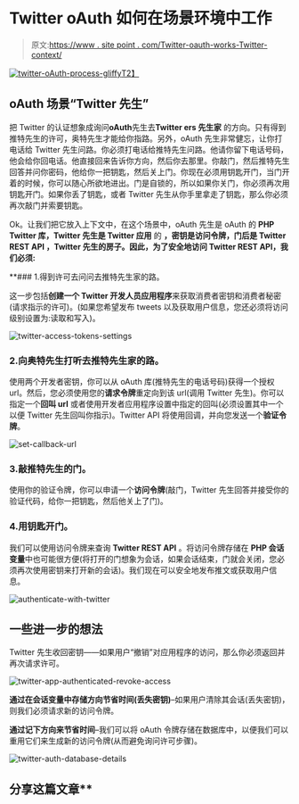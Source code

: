 # Twitter oAuth 如何在场景环境中工作

> 原文:[https://www . site point . com/Twitter-oauth-works-Twitter-context/](https://www.sitepoint.com/twitter-oauth-works-twitter-context/)

[![twitter-oAuth-process-gliffy](../Images/03ae13c727fb46bdb3e4ec5e97f30bee.png "twitter-oAuth-process-gliffy")T2】](https://www.sitepoint.com/wp-content/uploads/jquery4u/2012/06/twitter-oAuth-process-gliffy.jpg)

## oAuth 场景“Twitter 先生”

把 Twitter 的认证想象成询问**oAuth**先生去**Twitter ers 先生家** 的方向。只有得到推特先生的许可，奥特先生才能给你指路。另外，oAuth 先生非常健忘，让你打电话给 Twitter 先生问路。你必须打电话给推特先生问路。他请你留下电话号码，他会给你回电话。他直接回来告诉你方向，然后你去那里。你敲门，然后推特先生回答并问你密码，他给你一把钥匙，然后关上门。你现在必须用钥匙开门，当门开着的时候，你可以随心所欲地进出。门是自锁的，所以如果你关门，你必须再次用钥匙开门。如果你丢了钥匙，或者 Twitter 先生从你手里拿走了钥匙，那么你必须再次敲门并索要钥匙。

Ok。让我们把它放入上下文中，在这个场景中，oAuth 先生是 oAuth 的 **PHP Twitter 库，Twitter 先生是 Twitter 应用** 的 **，密钥是访问令牌，门后是 Twitter REST API ，Twitter 先生的房子。因此，为了安全地访问 Twitter REST API，我们必须:**

 **### 1.得到许可去问问去推特先生家的路。

这一步包括**创建一个 Twitter 开发人员应用程序**来获取消费者密钥和消费者秘密(请求指示的许可)。(如果您希望发布 tweets 以及获取用户信息，您还必须将访问级别设置为:读取和写入)。

![twitter-access-tokens-settings](../Images/27bf4a3f479ec9b9c212f35ce8de44e9.png "twitter-access-tokens-settings")

### 2.向奥特先生打听去推特先生家的路。

使用两个开发者密钥，你可以从 oAuth 库(推特先生的电话号码)获得一个授权 url。然后，您必须使用您的**请求令牌**重定向到该 url(调用 Twitter 先生)。你可以指定一个**回叫 url** 或者使用开发者应用程序设置中指定的回叫(必须设置其中一个以便 Twitter 先生回叫你指示)。Twitter API 将使用回调，并向您发送一个**验证令牌**。

![set-callback-url](../Images/79bc281f2ff66463d48998f6e5cf2933.png "set-callback-url")

### 3.敲推特先生的门。

使用你的验证令牌，你可以申请一个**访问令牌**(敲门，Twitter 先生回答并接受你的验证代码，给你一把钥匙，然后他关上了门)。

### 4.用钥匙开门。

我们可以使用访问令牌来查询 **Twitter REST API** 。将访问令牌存储在 **PHP 会话变量**中也可能很方便(将打开的门想象为会话，如果会话结束，门就会关闭，您必须再次使用密钥来打开新的会话)。我们现在可以安全地发布推文或获取用户信息。

![authenticate-with-twitter](../Images/c4d7d68de886bc03fcc378ba3207b6cf.png "authenticate-with-twitter")

## 一些进一步的想法

Twitter 先生收回密钥——如果用户“撤销”对应用程序的访问，那么你必须返回并再次请求许可。

![twitter-app-authenticated-revoke-access](../Images/05efc38217b682784aa311bc8d7a0a87.png "twitter-app-authenticated-revoke-access")

**通过在会话变量中存储方向节省时间(丢失密钥)**–如果用户清除其会话(丢失密钥)，则我们必须请求新的访问令牌。

**通过记下方向来节省时间**–我们可以将 oAuth 令牌存储在数据库中，以便我们可以重用它们来生成新的访问令牌(从而避免询问许可步骤)。

![twitter-auth-database-details](../Images/b126ddebe41035859a8e061a661a8797.png "twitter-auth-database-details")

## 分享这篇文章**
